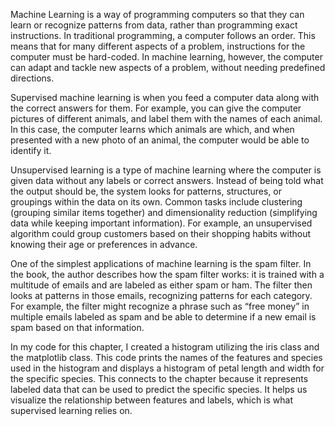 Machine Learning is a way of programming computers so that they can learn or recognize patterns from data, rather than programming exact instructions. In traditional programming, a computer follows an order. This means that for many different aspects of a problem, instructions for the computer must be hard-coded. In machine learning, however, the computer can adapt and tackle new aspects of a problem, without needing predefined directions.  

Supervised machine learning is when you feed a computer data along with the correct answers for them. For example, you can give the computer pictures of different animals, and label them with the names of each animal. In this case, the computer learns which animals are which, and when presented with a new photo of an animal, the computer would be able to identify it.  

Unsupervised learning is a type of machine learning where the computer is given data without any labels or correct answers. Instead of being told what the output should be, the system looks for patterns, structures, or groupings within the data on its own. Common tasks include clustering (grouping similar items together) and dimensionality reduction (simplifying data while keeping important information). For example, an unsupervised algorithm could group customers based on their shopping habits without knowing their age or preferences in advance.

One of the simplest applications of machine learning is the spam filter. In the book, the author describes how the spam filter works: it is trained with a multitude of emails and are labeled as either spam or ham. The filter then looks at patterns in those emails, recognizing patterns for each category. For example, the filter might recognize a phrase such as “free money” in multiple emails labeled as spam and be able to determine if a new email is spam based on that information. 

In my code for this chapter, I created a histogram utilizing the iris class and the matplotlib class. This code prints the names of the features and species used in the histogram and displays a histogram of petal length and width for the specific species. This connects to the chapter because it represents labeled data that can be used to predict the specific species. It helps us visualize the relationship between features and labels, which is what supervised learning relies on.  
